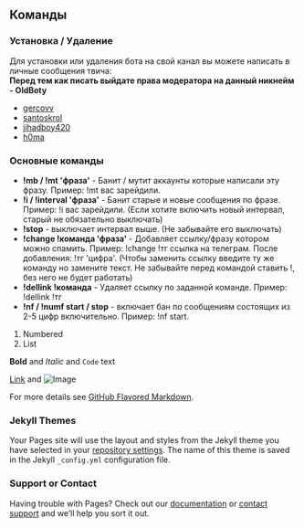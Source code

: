 ## Команды
### Установка / Удаление
Для установки или удаления бота на свой канал вы можете написать в личные сообщения твича:  
**Перед тем как писать выйдате права модератора на данный никнейм - OldBoty**
- [gercovv](https://www.twitch.tv/gercovv)
- [santoskrol](https://www.twitch.tv/santoskrol)
- [jihadboy420](https://www.twitch.tv/jihadboy420)
- [h0ma](https://www.twitch.tv/h0mah0mah0myak)

### Основные команды
- **!mb / !mt 'фраза'** - Банит / мутит аккаунты которые написали эту фразу. Пример: !mt вас зарейдили.
- **!i / !interval 'фраза'** - Банит старые и новые сообщения по фразе. Пример: !i вас зарейдили. (Если хотите включить новый интервал, старый не обязательно выключать)
- **!stop** - выключает интервал выше. (Не забывайте его выключать)
- **!change !команда 'фраза'** - Добавляет ссылку/фразу котором можно спамить. Пример: !change !тг ссылка на телеграм. После добавления: !тг 'цифра'. (Чтобы заменить ссылку введите ту же команду но замените текст. Не забывайте перед командой ставить !, без него не будет работать)
- **!dellink !команда** - Удаляет ссылку по заданной команде. Пример: !dellink !тг
- **!nf / !numf start / stop** - включает бан по сообщениям состоящих из 2-5 цифр включительно. Пример: !nf start.

1. Numbered
2. List

**Bold** and _Italic_ and `Code` text

[Link](url) and ![Image](src)

For more details see [GitHub Flavored Markdown](https://guides.github.com/features/mastering-markdown/).

### Jekyll Themes

Your Pages site will use the layout and styles from the Jekyll theme you have selected in your [repository settings](https://github.com/Gercov/BotDoc/settings/pages). The name of this theme is saved in the Jekyll `_config.yml` configuration file.

### Support or Contact

Having trouble with Pages? Check out our [documentation](https://docs.github.com/categories/github-pages-basics/) or [contact support](https://support.github.com/contact) and we’ll help you sort it out.
